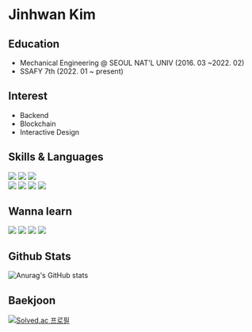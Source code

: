 # Jinhwan Kim

## Education
- Mechanical Engineering @ SEOUL NAT'L UNIV (2016. 03 ~2022. 02)
- SSAFY 7th (2022. 01 ~ present)

## Interest
- Backend
- Blockchain 
- Interactive Design

## Skills & Languages
<div>
  <img src="https://img.shields.io/badge/Python-3776AB.svg?&style=flat&logo=Python&logoColor=white"/>
  <img src="https://img.shields.io/badge/C++-00599C?style=flat&logo=c%2B%2B&logoColor=white"/>
  <img src="https://img.shields.io/badge/Swift-F05138?style=flat&logo=Swift&logoColor=white"/><br>
  <img src="https://img.shields.io/badge/ROS-22314E?style=flat&logo=ROS&logoColor=white"/>
  <img src="https://img.shields.io/badge/Django-092E20?style=flat&logo=Django&logoColor=white"/>
  <img src="https://img.shields.io/badge/Git-F05032?style=flat&logo=Git&logoColor=white"/>
  <img src="https://img.shields.io/badge/GitHub-181717?style=flat&logo=GitHub&logoColor=white"/>
</div>

## Wanna learn
<div>
  <img src="https://img.shields.io/badge/Go-00ADD8?style=flat&logo=Go&logoColor=white"/>
  <img src="https://img.shields.io/badge/Java-007396?style=flat&logo=Java&logoColor=white"/>
  <img src="https://img.shields.io/badge/Spring-6DB33F?style=flat&logo=Spring&logoColor=white"/>
  <img src="https://img.shields.io/badge/Solidity-363636?style=flat&logo=Solidity&logoColor=white"/>
</div>

## Github Stats
![Anurag's GitHub stats](https://github-readme-stats.vercel.app/api?username=harveydev24&show_icons=true&theme=dark)

## Baekjoon
[![Solved.ac
프로필](http://mazassumnida.wtf/api/v2/generate_badge?boj=koki0824)](https://solved.ac/koki0824)


